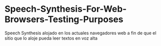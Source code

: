 # Speech-Synthesis-For-Web-Browsers-Testing-Purposes
Speech Synthesis alojado en los actuales navegadores web a fin de que el sitio que lo aloje pueda leer textos en voz alta

